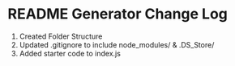 # README Generator Change Log

1. Created Folder Structure
2. Updated .gitignore to include node_modules/ & .DS_Store/
3. Added starter code to index.js